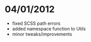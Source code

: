# 04/01/2012

- fixed SCSS path errors
- added namespace function to Utils
- minor tweaks/improvements